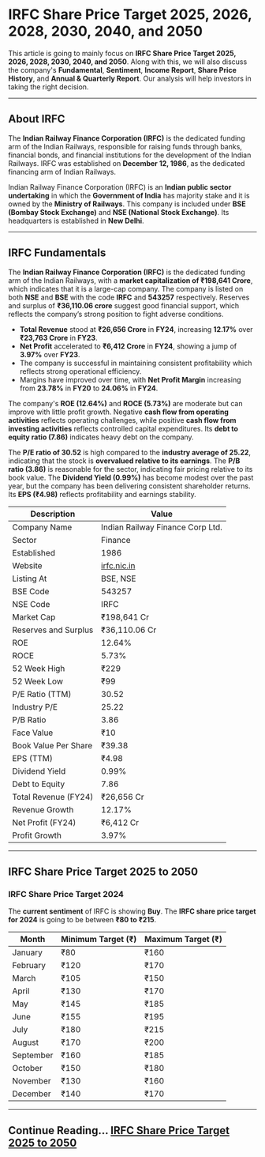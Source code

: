 # IRFC Share Price Target 2025, 2026, 2028, 2030, 2040, and 2050

This article is going to mainly focus on **IRFC Share Price Target 2025, 2026, 2028, 2030, 2040, and 2050**. Along with this, we will also discuss the company's **Fundamental**, **Sentiment**, **Income Report**, **Share Price History**, and **Annual & Quarterly Report**. Our analysis will help investors in taking the right decision.

---

## About IRFC

The **Indian Railway Finance Corporation (IRFC)** is the dedicated funding arm of the Indian Railways, responsible for raising funds through banks, financial bonds, and financial institutions for the development of the Indian Railways. IRFC was established on **December 12, 1986**, as the dedicated financing arm of Indian Railways.

Indian Railway Finance Corporation (IRFC) is an **Indian public sector undertaking** in which the **Government of India** has majority stake and it is owned by the **Ministry of Railways**. This company is included under **BSE (Bombay Stock Exchange)** and **NSE (National Stock Exchange)**. Its headquarters is established in **New Delhi**.

---

## IRFC Fundamentals

The **Indian Railway Finance Corporation (IRFC)** is the dedicated funding arm of the Indian Railways, with a **market capitalization of ₹198,641 Crore**, which indicates that it is a large-cap company. The company is listed on both **NSE** and **BSE** with the code **IRFC** and **543257** respectively. Reserves and surplus of **₹36,110.06 crore** suggest good financial support, which reflects the company’s strong position to fight adverse conditions.

- **Total Revenue** stood at **₹26,656 Crore** in **FY24**, increasing **12.17%** over **₹23,763 Crore** in **FY23**.
- **Net Profit** accelerated to **₹6,412 Crore** in **FY24**, showing a jump of **3.97%** over **FY23**.
- The company is successful in maintaining consistent profitability which reflects strong operational efficiency.
- Margins have improved over time, with **Net Profit Margin** increasing from **23.78%** in **FY20** to **24.06%** in **FY24**.

The company's **ROE (12.64%)** and **ROCE (5.73%)** are moderate but can improve with little profit growth. Negative **cash flow from operating activities** reflects operating challenges, while positive **cash flow from investing activities** reflects controlled capital expenditures. Its **debt to equity ratio (7.86)** indicates heavy debt on the company.

The **P/E ratio of 30.52** is high compared to the **industry average of 25.22**, indicating that the stock is **overvalued relative to its earnings**. The **P/B ratio (3.86)** is reasonable for the sector, indicating fair pricing relative to its book value. The **Dividend Yield (0.99%)** has become modest over the past year, but the company has been delivering consistent shareholder returns. Its **EPS (₹4.98)** reflects profitability and earnings stability.

| **Description**           | **Value**              |
|---------------------------|------------------------|
| Company Name              | Indian Railway Finance Corp Ltd. |
| Sector                    | Finance               |
| Established               | 1986                  |
| Website                   | [irfc.nic.in](https://www.irfc.nic.in) |
| Listing At                | BSE, NSE              |
| BSE Code                  | 543257                |
| NSE Code                  | IRFC                  |
| Market Cap                | ₹198,641 Cr           |
| Reserves and Surplus      | ₹36,110.06 Cr         |
| ROE                       | 12.64%                |
| ROCE                      | 5.73%                 |
| 52 Week High              | ₹229                  |
| 52 Week Low               | ₹99                   |
| P/E Ratio (TTM)           | 30.52                 |
| Industry P/E              | 25.22                 |
| P/B Ratio                 | 3.86                  |
| Face Value                | ₹10                   |
| Book Value Per Share      | ₹39.38                |
| EPS (TTM)                 | ₹4.98                 |
| Dividend Yield            | 0.99%                 |
| Debt to Equity            | 7.86                  |
| Total Revenue (FY24)      | ₹26,656 Cr            |
| Revenue Growth            | 12.17%                |
| Net Profit (FY24)         | ₹6,412 Cr             |
| Profit Growth             | 3.97%                 |

---

## IRFC Share Price Target 2025 to 2050

### IRFC Share Price Target 2024

The **current sentiment** of IRFC is showing **Buy**. The **IRFC share price target for 2024** is going to be between **₹80 to ₹215**.

| **Month**   | **Minimum Target (₹)** | **Maximum Target (₹)** |
|-------------|-------------------------|-------------------------|
| January     | ₹80                     | ₹160                    |
| February    | ₹120                    | ₹170                    |
| March       | ₹105                    | ₹150                    |
| April       | ₹130                    | ₹170                    |
| May         | ₹145                    | ₹185                    |
| June        | ₹155                    | ₹195                    |
| July        | ₹180                    | ₹215                    |
| August      | ₹170                    | ₹200                    |
| September   | ₹160                    | ₹185                    |
| October     | ₹150                    | ₹180                    |
| November    | ₹130                    | ₹160                    |
| December    | ₹140                    | ₹170                    |

---

## Continue Reading...  [IRFC Share Price Target 2025 to 2050](https://sharepricetarget.info/irfc-share-price-target/)


